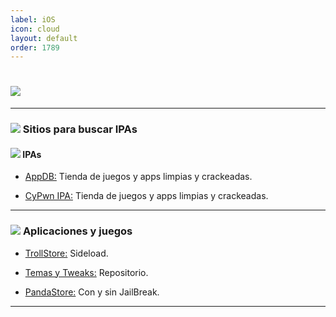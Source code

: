 ```yaml
---
label: iOS
icon: cloud 
layout: default
order: 1789
---
```



# ![](https://i.postimg.cc/T2mvNmsf/banner-items-lcdh-2.png)


---


### ![](https://i.postimg.cc/fyHqs50r/Proyecto-nuevo-2.png) Sitios para buscar IPAs


#### ![](https://i.postimg.cc/s2DT9mVX/Proyecto-nuevo-5.png) IPAs


- [AppDB:](https://appdb.to/)
Tienda de juegos y apps limpias y crackeadas.


- [CyPwn IPA:](https://ipa.cypwn.xyz/)
Tienda de juegos y apps limpias y crackeadas.



---


### ![](https://i.postimg.cc/fyHqs50r/Proyecto-nuevo-2.png) **Aplicaciones y juegos**


- [TrollStore:](https://github.com/opa334/TrollStore)
Sideload.


- [Temas y Tweaks:](https://repo.hackyouriphone.org/)
Repositorio.


- [PandaStore:](https://apt.pandahelp.vip/) 
Con y sin JailBreak.


---
